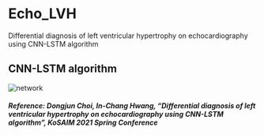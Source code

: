 # Echo_LVH
Differential diagnosis of left ventricular hypertrophy on echocardiography using CNN-LSTM algorithm

## CNN-LSTM algorithm
![network](https://user-images.githubusercontent.com/49828672/128631720-72b6ff77-8061-4770-b544-eeb0387aa234.png)


##### Reference: Dongjun Choi, In-Chang Hwang, “Differential diagnosis of left ventricular hypertrophy on echocardiography using CNN-LSTM algorithm”, KoSAIM 2021 Spring Conference
